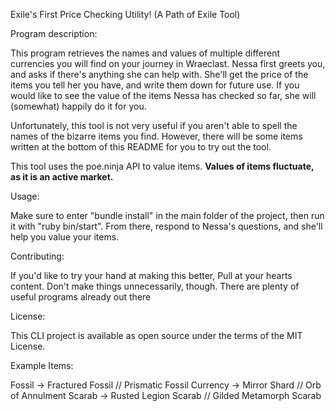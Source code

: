 Exile's First Price Checking Utility! (A Path of Exile Tool)

Program description:

This program retrieves the names and values of multiple different currencies you will find on your journey in Wraeclast. Nessa first greets you, and asks if there's anything she can help with. She'll get the price of the items you tell her you have, and write them down for future use. If you would like to see the value of the items Nessa has checked so far, she will (somewhat) happily do it for you.

Unfortunately, this tool is not very useful if you aren't able to spell the names of the bizarre items you find. However, there will be some items written at the bottom of this README for you to try out the tool.

This tool uses the poe.ninja API to value items. **Values of items fluctuate, as it is an active market.**

Usage:

Make sure to enter "bundle install" in the main folder of the project, then run it with "ruby bin/start". From there, respond to Nessa's questions, and she'll help you value your items.

Contributing:

If you'd like to try your hand at making this better, Pull at your hearts content. Don't make things unnecessarily, though. There are plenty of useful programs already out there

License:

This CLI project is available as open source under the terms of the MIT License.

Example Items:

Fossil -> Fractured Fossil // Prismatic Fossil
Currency -> Mirror Shard // Orb of Annulment
Scarab -> Rusted Legion Scarab // Gilded Metamorph Scarab